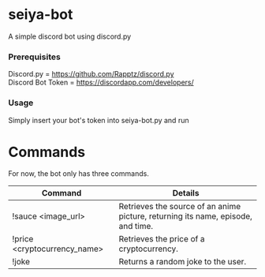 # seiya-bot
A simple discord bot using discord.py

### Prerequisites
Discord.py = https://github.com/Rapptz/discord.py  
Discord Bot Token = https://discordapp.com/developers/  

### Usage
Simply insert your bot's token into seiya-bot.py and run


# Commands
For now, the bot only has three commands.

Command | Details
--- | ----
!sauce <image_url> | Retrieves the source of an anime picture, returning its name, episode, and time.
!price <cryptocurrency_name> | Retrieves the price of a cryptocurrency.
!joke | Returns a random joke to the user.
